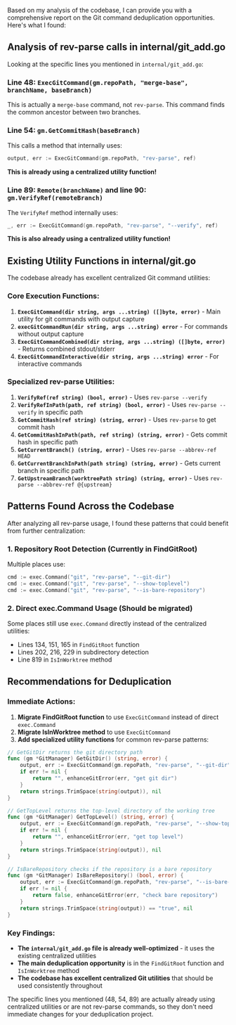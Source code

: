 Based on my analysis of the codebase, I can provide you with a comprehensive report on the Git command deduplication opportunities. Here's what I found:

## Analysis of rev-parse calls in internal/git_add.go

Looking at the specific lines you mentioned in `internal/git_add.go`:

### Line 48: `ExecGitCommand(gm.repoPath, "merge-base", branchName, baseBranch)`
This is actually a `merge-base` command, not `rev-parse`. This command finds the common ancestor between two branches.

### Line 54: `gm.GetCommitHash(baseBranch)`
This calls a method that internally uses:
```go
output, err := ExecGitCommand(gm.repoPath, "rev-parse", ref)
```
**This is already using a centralized utility function!**

### Line 89: `Remote(branchName)` and line 90: `gm.VerifyRef(remoteBranch)`
The `VerifyRef` method internally uses:
```go
_, err := ExecGitCommand(gm.repoPath, "rev-parse", "--verify", ref)
```
**This is also already using a centralized utility function!**

## Existing Utility Functions in internal/git.go

The codebase already has excellent centralized Git command utilities:

### Core Execution Functions:
1. **`ExecGitCommand(dir string, args ...string) ([]byte, error)`** - Main utility for git commands with output capture
2. **`execGitCommandRun(dir string, args ...string) error`** - For commands without output capture
3. **`ExecGitCommandCombined(dir string, args ...string) ([]byte, error)`** - Returns combined stdout/stderr
4. **`ExecGitCommandInteractive(dir string, args ...string) error`** - For interactive commands

### Specialized rev-parse Utilities:
1. **`VerifyRef(ref string) (bool, error)`** - Uses `rev-parse --verify`
2. **`VerifyRefInPath(path, ref string) (bool, error)`** - Uses `rev-parse --verify` in specific path
3. **`GetCommitHash(ref string) (string, error)`** - Uses `rev-parse` to get commit hash
4. **`GetCommitHashInPath(path, ref string) (string, error)`** - Gets commit hash in specific path
5. **`GetCurrentBranch() (string, error)`** - Uses `rev-parse --abbrev-ref HEAD`
6. **`GetCurrentBranchInPath(path string) (string, error)`** - Gets current branch in specific path
7. **`GetUpstreamBranch(worktreePath string) (string, error)`** - Uses `rev-parse --abbrev-ref @{upstream}`

## Patterns Found Across the Codebase

After analyzing all rev-parse usage, I found these patterns that could benefit from further centralization:

### 1. Repository Root Detection (Currently in FindGitRoot)
Multiple places use:
```go
cmd := exec.Command("git", "rev-parse", "--git-dir")
cmd := exec.Command("git", "rev-parse", "--show-toplevel") 
cmd := exec.Command("git", "rev-parse", "--is-bare-repository")
```

### 2. Direct exec.Command Usage (Should be migrated)
Some places still use `exec.Command` directly instead of the centralized utilities:
- Lines 134, 151, 165 in `FindGitRoot` function
- Lines 202, 216, 229 in subdirectory detection
- Line 819 in `IsInWorktree` method

## Recommendations for Deduplication

### Immediate Actions:
1. **Migrate FindGitRoot function** to use `ExecGitCommand` instead of direct `exec.Command`
2. **Migrate IsInWorktree method** to use `ExecGitCommand`
3. **Add specialized utility functions** for common rev-parse patterns:

```go
// GetGitDir returns the git directory path
func (gm *GitManager) GetGitDir() (string, error) {
    output, err := ExecGitCommand(gm.repoPath, "rev-parse", "--git-dir")
    if err != nil {
        return "", enhanceGitError(err, "get git dir")
    }
    return strings.TrimSpace(string(output)), nil
}

// GetTopLevel returns the top-level directory of the working tree
func (gm *GitManager) GetTopLevel() (string, error) {
    output, err := ExecGitCommand(gm.repoPath, "rev-parse", "--show-toplevel")
    if err != nil {
        return "", enhanceGitError(err, "get top level")
    }
    return strings.TrimSpace(string(output)), nil
}

// IsBareRepository checks if the repository is a bare repository
func (gm *GitManager) IsBareRepository() (bool, error) {
    output, err := ExecGitCommand(gm.repoPath, "rev-parse", "--is-bare-repository")
    if err != nil {
        return false, enhanceGitError(err, "check bare repository")
    }
    return strings.TrimSpace(string(output)) == "true", nil
}
```

### Key Findings:
- **The `internal/git_add.go` file is already well-optimized** - it uses the existing centralized utilities
- **The main deduplication opportunity** is in the `FindGitRoot` function and `IsInWorktree` method
- **The codebase has excellent centralized Git utilities** that should be used consistently throughout

The specific lines you mentioned (48, 54, 89) are actually already using centralized utilities or are not rev-parse commands, so they don't need immediate changes for your deduplication project.